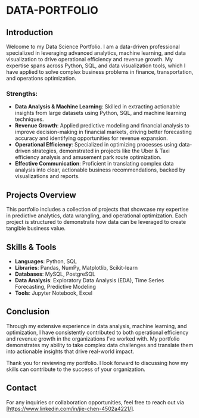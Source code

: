 # DATA-PORTFOLIO

## Introduction

Welcome to my Data Science Portfolio. I am a data-driven professional specialized in leveraging advanced analytics, machine learning, and data visualization to drive operational efficiency and revenue growth. My expertise spans across Python, SQL, and data visualization tools, which I have applied to solve complex business problems in finance, transportation, and operations optimization.

### Strengths:

- **Data Analysis & Machine Learning**: Skilled in extracting actionable insights from large datasets using Python, SQL, and machine learning techniques.
- **Revenue Growth**: Applied predictive modeling and financial analysis to improve decision-making in financial markets, driving better forecasting accuracy and identifying opportunities for revenue expansion.
- **Operational Efficiency**: Specialized in optimizing processes using data-driven strategies, demonstrated in projects like the Uber & Taxi efficiency analysis and amusement park route optimization.
- **Effective Communication**: Proficient in translating complex data analysis into clear, actionable business recommendations, backed by visualizations and reports.

## Projects Overview

This portfolio includes a collection of projects that showcase my expertise in predictive analytics, data wrangling, and operational optimization. Each project is structured to demonstrate how data can be leveraged to create tangible business value.


## Skills & Tools

- **Languages**: Python, SQL
- **Libraries**: Pandas, NumPy, Matplotlib, Scikit-learn
- **Databases**: MySQL, PostgreSQL
- **Data Analysis**: Exploratory Data Analysis (EDA), Time Series Forecasting, Predictive Modeling
- **Tools**: Jupyter Notebook, Excel

## Conclusion

Through my extensive experience in data analysis, machine learning, and optimization, I have consistently contributed to both operational efficiency and revenue growth in the organizations I’ve worked with. My portfolio demonstrates my ability to take complex data challenges and translate them into actionable insights that drive real-world impact.

Thank you for reviewing my portfolio. I look forward to discussing how my skills can contribute to the success of your organization.

## Contact

For any inquiries or collaboration opportunities, feel free to reach out via [https://www.linkedin.com/in/jie-chen-4502a4221/].
